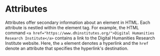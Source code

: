 # Attributes

Attributes offer secondary information about an element in HTML. Each attribute is nestled within the element tag. For example, the HTML command `<a href="https://www.dhinstitutes.org/">Digital Humanities Research Institute</a>` contains a link to the Digital Humanities Research Institute website. Here, the `a` element denotes a hyperlink and the `href` denote an attribute that specifies the hyperlink's destination.